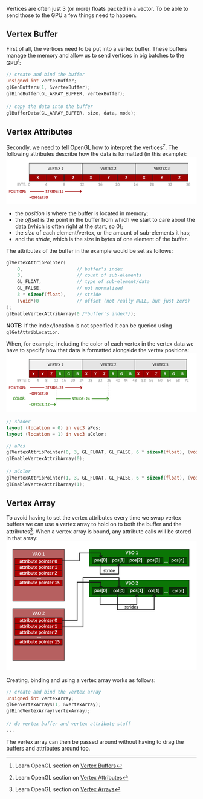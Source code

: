 Vertices are often just 3 (or more) floats packed in a vector. To be able to send those to the GPU a few things need to happen.

## Vertex Buffer
First of all, the vertices need to be put into a vertex buffer. These buffers manage the memory and allow us to send vertices in big batches to the GPU[^vertexbuffer]:

```cpp
// create and bind the buffer
unsigned int vertexBuffer;
glGenBuffers(1, &vertexBuffer);
glBindBuffer(GL_ARRAY_BUFFER, vertexBuffer);

// copy the data into the buffer
glBufferData(GL_ARRAY_BUFFER, size, data, mode);
```

## Vertex Attributes
Secondly, we need to tell OpenGL how to interpret the vertices[^vertexattribs]. The following attributes describe how the data is formatted (in this example):
![vertex attributes](assets/vertex%20attributes.png)
- the *position* is where the buffer is located in memory;
- the *offset* is the point in the buffer from which we start to care about the data (which is often right at the start, so 0);
- the *size* of each element/vertex, or the amount of sub-elements it has;
- and the *stride*, which is the size in bytes of one element of the buffer.

The attributes of the buffer in the example would be set as follows:

```cpp
glVertexAttribPointer(
	0,                    // buffer's index
	3,                    // count of sub-elements
	GL_FLOAT,             // type of sub-element/data
	GL_FALSE,             // not normalized
	3 * sizeof(float),    // stride
	(void*)0              // offset (not really NULL, but just zero)
);
glEnableVertexAttribArray(0 /*buffer's index*/);
```

**NOTE:** If the index/location is not specified it can be queried using `glGetAttribLocation`.

When, for example, including the color of each vertex in the vertex data we have to specify how that data is formatted alongside the vertex positions:
![vertex attributes 2](assets/vertex%20attributes%202.png)
```glsl
// shader
layout (location = 0) in vec3 aPos;
layout (location = 1) in vec3 aColor;
```

```cpp
// aPos
glVertexAttribPointer(0, 3, GL_FLOAT, GL_FALSE, 6 * sizeof(float), (void*)0); 
glEnableVertexAttribArray(0);

// aColor
glVertexAttribPointer(1, 3, GL_FLOAT, GL_FALSE, 6 * sizeof(float), (void*)(3* sizeof(float))); 
glEnableVertexAttribArray(1);
```
## Vertex Array
To avoid having to set the vertex attributes every time we swap vertex buffers we can use a vertex array to hold on to both the buffer and the attributes[^vertexarray]. When a vertex array is bound, any attribute calls will be stored in that array:
![vertex array](assets/vertex%20array.png)

Creating, binding and using a vertex array works as follows:

```cpp
// create and bind the vertex array
unsigned int vertexArray;
glGenVertexArrays(1, &vertexArray);
glBindVertexArray(vertexArray);

// do vertex buffer and vertex attribute stuff
...
```

The vertex array can then be passed around without having to drag the buffers and attributes around too.

[^vertexbuffer]: Learn OpenGL section on [Vertex Buffers](https://learnopengl.com/Getting-started/Hello-Triangle#:~:text=about%20graphics%20programming.-,Vertex%20input,-To%20start%20drawing)
[^vertexattribs]: Learn OpenGL section on [Vertex Attributes](https://learnopengl.com/Getting-started/Hello-Triangle#:~:text=Linking%20Vertex%20Attributes)
[^vertexarray]: Learn OpenGL section on [Vertex Arrays](https://learnopengl.com/Getting-started/Hello-Triangle#:~:text=restore%20its%20state%3F-,Vertex%20Array%20Object,-A%20vertex%20array)